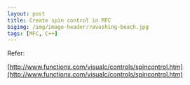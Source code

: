 ```yaml
---
layout: post
title: Create spin control in MFC
bigimg: /img/image-header/ravashing-beach.jpg
tags: [MFC, C++]
---
```




Refer:

[http://www.functionx.com/visualc/controls/spincontrol.htm](http://www.functionx.com/visualc/controls/spincontrol.htm)


